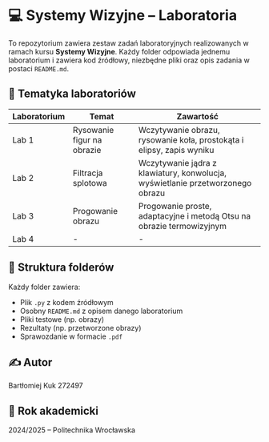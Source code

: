 # 💻 Systemy Wizyjne – Laboratoria

To repozytorium zawiera zestaw zadań laboratoryjnych realizowanych w ramach kursu **Systemy Wizyjne**. Każdy folder odpowiada jednemu laboratorium i zawiera kod źródłowy, niezbędne pliki oraz opis zadania w postaci `README.md`.

## 🧠 Tematyka laboratoriów

| Laboratorium | Temat                      | Zawartość                                                                      |
|--------------|----------------------------|--------------------------------------------------------------------------------|
| Lab 1        | Rysowanie figur na obrazie | Wczytywanie obrazu, rysowanie koła, prostokąta i elipsy, zapis wyniku          |
| Lab 2        | Filtracja splotowa         | Wczytywanie jądra z klawiatury, konwolucja, wyświetlanie przetworzonego obrazu |
| Lab 3        | Progowanie obrazu          | Progowanie proste, adaptacyjne i metodą Otsu na obrazie termowizyjnym          |
| Lab 4        | -                          | -                                                                              |

## 📂 Struktura folderów

Każdy folder zawiera:
- Plik `.py` z kodem źródłowym
- Osobny `README.md` z opisem danego laboratorium
- Pliki testowe (np. obrazy)
- Rezultaty (np. przetworzone obrazy)
- Sprawozdanie w formacie `.pdf`

## ✍️ Autor
Bartłomiej Kuk 272497

## 📅 Rok akademicki
2024/2025 – Politechnika Wrocławska
